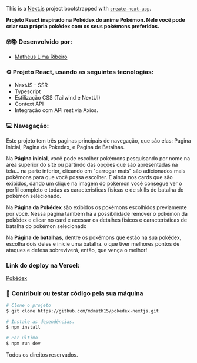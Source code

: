 This is a [Next.js](https://nextjs.org/) project bootstrapped with [`create-next-app`](https://github.com/vercel/next.js/tree/canary/packages/create-next-app).

**Projeto React inspirado na Pokédex do anime Pokémon.
Nele você pode criar sua própria pokédex com os seus pokémons preferidos.**

### 🤓📚 Desenvolvido por: 
- [Matheus Lima Ribeiro](https://github.com/mdmath15)

### ⚙️ Projeto React, usando as seguintes tecnologias:
- NextJS - SSR
- Typescript
- Estilização CSS (Tailwind e NextUI)
- Context API
- Integração com API rest via Axios.

### 💻 Navegação:
Este projeto tem três paginas principais de navegação, que são elas: 
Pagina Inicial, Pagina da Pokedex, e Pagina de Batalhas.

Na **Página inicial**, você pode escolher pokémons pesquisando por nome na área superior do site ou partindo das opções 
que são apresentadas na tela...  na parte inferior, clicando em "carregar mais" são adicionados mais pokémons para que você possa escolher.
E ainda nos cards que são exibidos, dando um clique na imagem do pokemon você consegue ver o perfil completo 
e todas as caracteristicas físicas e de skills de batalha do pokémon selecionado.

Na **Página da Pokédex** são exibidos os pokémons escolhidos previamente por você. 
Nessa página também há a possibilidade remover o pokémon da pokédex e clicar no card e acessar os detalhes físicos e características de batalha do pokémon selecionado

Na **Página de batalhas**, dentre os pokémons que estão na sua pokédex, escolha dois deles e inicie uma batalha. 
o que tiver melhores pontos de ataques e defesa sobreviverá, então, que vença o melhor! 

### Link do deploy na Vercel:
[Pokédex](https://pokedex-nextjs-rosy.vercel.app/)

### 🔁 Contribuir ou testar código pela sua máquina
```bash
# Clone o projeto 
$ git clone https://github.com/mdmath15/pokedex-nextjs.git
```
```bash
# Instale as dependências.
$ npm install
```

```bash
# Por último
$ npm run dev
```

Todos os direitos reservados.

